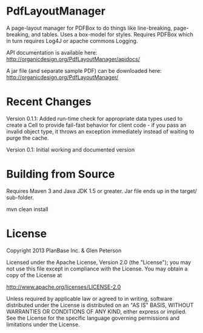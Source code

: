 PdfLayoutManager
================

A page-layout manager for PDFBox to do things like line-breaking, page-breaking, and tables.  Uses a box-model for styles.  Requires PDFBox which in turn requires Log4J or apache commons Logging.

API documentation is available here:
http://organicdesign.org/PdfLayoutManager/apidocs/

A jar file (and separate sample PDF) can be downloaded here:
http://organicdesign.org/PdfLayoutManager/

Recent Changes
==============
Version 0.1.1: Added run-time check for appropriate data types used to create a Cell to provide fail-fast behavior for client code - if you pass an invalid object type, it throws an exception immediately instead of waiting to purge the cache.

Version 0.1: Initial working and documented version

Building from Source
====================
Requires Maven 3 and Java JDK 1.5 or greater.  Jar file ends up in the target/ sub-folder.

mvn clean install

License
=======
Copyright 2013 PlanBase Inc. & Glen Peterson

Licensed under the Apache License, Version 2.0 (the "License");
you may not use this file except in compliance with the License.
You may obtain a copy of the License at

http://www.apache.org/licenses/LICENSE-2.0

Unless required by applicable law or agreed to in writing, software
distributed under the License is distributed on an "AS IS" BASIS,
WITHOUT WARRANTIES OR CONDITIONS OF ANY KIND, either express or implied.
See the License for the specific language governing permissions and
limitations under the License.

